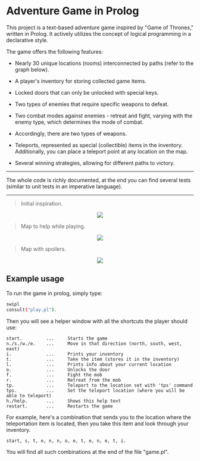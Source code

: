 # Adventure Game in Prolog

This project is a text-based adventure game inspired by "Game of Thrones," written in Prolog. It actively utilizes the concept of logical programming in a declarative style.

The game offers the following features:

* Nearly 30 unique locations (rooms) interconnected by paths (refer to the graph below).

* A player's inventory for storing collected game items.

* Locked doors that can only be unlocked with special keys.

* Two types of enemies that require specific weapons to defeat.

* Two combat modes against enemies - retreat and fight, varying with the enemy type, which determines the mode of combat.

* Accordingly, there are two types of weapons.

* Teleports, represented as special (collectible) items in the inventory. Additionally, you can place a teleport point at any location on the map.

* Several winning strategies, allowing for different paths to victory.

---

The whole code is richly documented, at the end you can find several tests (similar to unit tests in an imperative language).

---

> Initial inspiration.
<p align="center">
  <img src="https://user-images.githubusercontent.com/111417661/208980081-196f7aee-b827-42c8-845c-13bfa8de3dcb.jpg" />
</p>

> Map to help while playing.
<p align="center">
  <img src="https://user-images.githubusercontent.com/111417661/208979899-73984b73-6521-4601-9f5f-6cb6354c4e74.jpg" />
</p>

> Map with spoilers.
<p align="center">
  <img src="https://user-images.githubusercontent.com/111417661/208980025-64a3211b-6644-4871-9ce8-21b8cbac2264.jpg" />
</p>



## Example usage

To run the game in prolog, simply type:
```bash
swipl
consult("play.pl").
```

Then you will see a helper window with all the shortcuts the player should use:
```
start.         ...     Starts the game
n./s./w./e.    ...     Move in that direction (north, south, west, east)
i.             ...     Prints your inventory
t.             ...     Take the item (stores it in the inventory)
l.             ...     Prints info about your current location
o.             ...     Unlocks the door
f.             ...     Fight the mob
r.             ...     Retreat from the mob
tp.            ...     Teleport to the location set with 'tps' command
tps.           ...     Set the teleport location (where you will be able to teleport)
h./help.       ...     Shows this help text
restart.       ...     Restarts the game
```

For example, here's a combination that sends you to the location where the teleportation item is located, then you take this item and look through your inventory.
```
start, s, t, e, n, n, o, e, t, e, n, e, t, i.
```

You will find all such combinations at the end of the file "game.pl".
